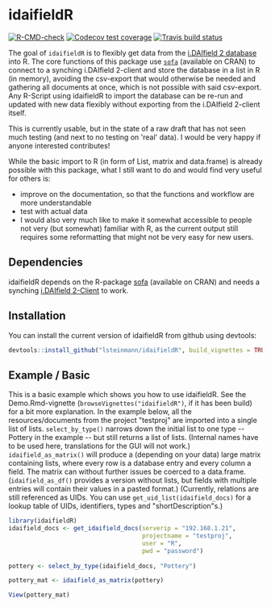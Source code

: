 
# idaifieldR

<!-- badges: start -->
[![R-CMD-check](https://github.com/lsteinmann/idaifieldR/workflows/R-CMD-check/badge.svg)](https://github.com/lsteinmann/idaifieldR/actions)
[![Codecov test coverage](https://codecov.io/gh/lsteinmann/idaifieldR/branch/main/graph/badge.svg)](https://codecov.io/gh/lsteinmann/idaifieldR?branch=main)
[![Travis build status](https://travis-ci.com/lsteinmann/idaifieldR.svg?branch=main)](https://travis-ci.com/lsteinmann/idaifieldR)
<!-- badges: end -->

The goal of `idaifieldR` is to flexibly get data from the [i.DAIfield 2 database](https://github.com/dainst/idai-field) into R. The core functions of this package use [`sofa`](https://github.com/ropensci/sofa) (available on CRAN) to connect to a synching i.DAIfield 2-client and store the database in a list in R (in memory), avoiding the csv-export that would otherwise be needed and gathering all documents at once, which is not possible with said csv-export. Any R-Script using idaifieldR to import the database can be re-run and updated with new data flexibly without exporting from the i.DAIfield 2-client itself.

This is currently usable, but in the state of a raw draft that has not seen much testing (and next to no testing on 'real' data). I would be very happy if anyone interested contributes! 

While the basic import to R (in form of List, matrix and data.frame) is already possible with this package, what I still want to do and would find very useful for others is: 
* improve on the documentation, so that the functions and workflow are more understandable
* test with actual data 
* I would also very much like to make it somewhat accessible to people not very (but somewhat) familiar with R, as the current output still requires some reformatting that might not be very easy for new users.

## Dependencies

idaifieldR depends on the R-package [sofa](https://github.com/ropensci/sofa) (available on CRAN) and needs a synching [i.DAIfield 2-Client](https://github.com/dainst/idai-field) to work.

## Installation

You can install the current version of idaifieldR from github using devtools:

``` r
devtools::install_github("lsteinmann/idaifieldR", build_vignettes = TRUE)
```



## Example / Basic 

This is a basic example which shows you how to use idaifieldR. See the Demo.Rmd-vignette (`browseVignettes("idaifieldR")`, if it has been build) for a bit more explanation. In the example below, all the resources/documents from the project "testproj" are imported into a single list of lists. `select_by_type()` narrows down the initial list to one type -- Pottery in the example -- but still returns a list of lists. (Internal names have to be used here, translations for the GUI will not work.) `idaifield_as_matrix()` will produce a (depending on your data) large matrix containing lists, where every row is a database entry and every column a field. The matrix can without further issues be coerced to a data.frame. (`idaifield_as_df()` provides a version without lists, but fields with multiple entries will contain their values in a pasted format.) (Currently, relations are still referenced as UIDs. You can use `get_uid_list(idaifield_docs)` for a lookup table of UIDs, identifiers, types and "shortDescription"s.)

``` r
library(idaifieldR)
idaifield_docs <- get_idaifield_docs(serverip = "192.168.1.21",
                                     projectname = "testproj", 
                                     user = "R",
                                     pwd = "password")
                                     
pottery <- select_by_type(idaifield_docs, "Pottery")

pottery_mat <- idaifield_as_matrix(pottery)

View(pottery_mat)
```

